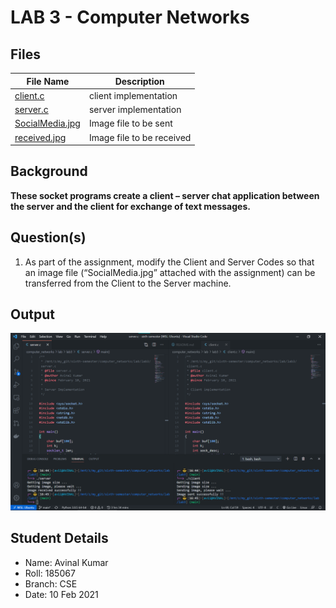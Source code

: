 # LAB 3 - Computer Networks 

## Files

| File Name | Description |
| --- | --- |
| [client.c](client.c) | client implementation |
| [server.c](server.c) | server implementation |
| [SocialMedia.jpg](SocialMedia.jpg) | Image file to be sent |
| [received.jpg](received.jpg) | Image file to be received |

## Background

**These socket programs create a client – server chat application
between the server and the client for exchange of text messages.**

## Question(s)
1. As part of the assignment, modify the Client and Server Codes
so that an image file (“SocialMedia.jpg” attached with the assignment) can be
transferred from the Client to the Server machine.

## Output

<p align=center><img src="imagesend.png"></p>

## Student Details

- Name: Avinal Kumar
- Roll: 185067
- Branch: CSE
- Date: 10 Feb 2021
